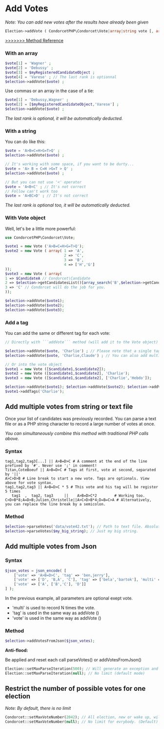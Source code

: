 # Add Votes
_Note: You can add new votes after the results have already been given_


```php
Election->addVote ( CondorcetPHP\Condorcet\Vote|array|string vote [, array|string|null tags = null] ): CondorcetPHP\Condorcet\Vote
```
[>>>>>>> Method Reference](https://github.com/julien-boudry/Condorcet/blob/master/Documentation/Election%20Class/public%20Election--addVote.md)



### With an array
```php
$vote[1] = 'Wagner' ;
$vote[2] = 'Debussy' ;
$vote[3] = $myRegisteredCandidateObject ;
$vote[4] = 'Varese' ; // The last rank is optionnal
$election->addVote($vote) ;
```

Use commas or an array in the case of a tie:
```php
$vote[1] = 'Debussy,Wagner' ;
$vote[2] = [$myRegisteredCandidateObject,'Varese'] ;
$election->addVote($vote) ;
```

*The last rank is optional, it will be automatically deducted.*

### With a string
You can do like this:

```php
$vote = 'A>B=C=H>G=T>Q' ;
$election->addVote($vote) ;

// It's working with some space, if you want to be durty...
$vote = 'A> B = C=H >G=T > Q' ;
$election->addVote($vote) ;

// But you can not use '<' operator
$vote = 'A<B<C' ; // It's not correct
// Follow can't work too
$vote = 'A>BC>D' ; // It's not correct
```

*The last rank is optional too, it will be automatically deducted.*


### With Vote object
Well, let's be a little more powerful:

```php
use CondorcetPHP\Condorcet\Vote;

$vote1 = new Vote ('A>B=C=H>G=T>Q');
$vote2 = new Vote ( array( 1 => 'A',
                           2 => 'C',
                           3 => 'B',
                           4 => ['H','G']
));
$vote3 = new Vote ( array(
1 => $CandidateA // Condorcet\Candidate
2 => $election->getCandidatesList()[array_search('B',$election->getCandidatesList(),false)] // Put the object corresponding to the 'B' candidate from getCandidatesList method. Off course, ou can also just entrer string 'B' and Condorcet will do the job for you.
3 => 'C' // Condorcet will do the job for you.
));

$election->addVote($vote1);
$election->addVote($vote2);
$election->addVote($vote3);
```

### Add a tag
You can add the same or different tag for each vote:
```php
// Directly with ```addVote``` method (will add it to the Vote object)

$election->addVote($vote, 'Charlie') ; // Please note that a single tag is always created for each vote.
$election->addVote($vote, 'Charlie,Claude') ; // You can also add multiple tags, separated by commas.

// Or into the vote object
$vote1 = new Vote ([$candidate1,$candidate2]);
$vote2 = new Vote ([$candidate1,$candidate2], 'Charlie');
$vote3 = new Vote ([$candidate1,$candidate2], ['Charlie','Hebdo']);

$election->addVote($vote1); $election->addVote($vote2); $election->addVote($vote3);
$vote1->addTags('Charlie');
```

## Add multiple votes from string or text file
Once your list of candidates was previously recorded. You can parse a text file or as a PHP string character to record a large number of votes at once.

*You can simultaneously combine this method with traditional PHP calls above.*

### Syntax
```
tag1,tag2,tag3[...] || A>B=D>C # A comment at the end of the line prefixed by '#'. Never use ';' in comment!
Titan,CoteBoeuf || A>B=D>C # Tags at first, vote at second, separated by '||'
A>C>D>B # Line break to start a new vote. Tags are optionals. View above for vote syntax.
tag1,tag2,tag3 || A>B=D>C * 5 # This vote and his tag will be register 5 times
   tag1  ,  tag2, tag3     ||    A>B=D>C*2        # Working too.
C>D>B*8;A=D>B;Julien,Christelle||A>C>D>B*4;D=B=C>A # Alternatively, you can replace the line break by a semicolon.
```

### Method
```php
$election->parseVotes('data/vote42.txt'); // Path to text file. Absolute or relative.
$election->parseVotes($my_big_string); // Just my big string.
```

## Add multiple votes from Json

### Syntax
```php
$json_votes = json_encode( [
	['vote' => 'A>B=D>C', 'tag' => 'ben,jerry'],
	['vote' => ['D', 'B,A', 'C'], 'tag' => ['bela','bartok'], 'multi' => 5],
	['vote' => ['A', ['B','C'], 'D']]
] );
```

In the previous example, all parameters are optional exept vote.
* 'multi' is used to record N times the vote.
* 'tag' is used in the same way as addVote ()
* 'vote' is used in the same way as addVote ()

### Method
```php
$election->addVotesFromJson($json_votes);
```

**Anti-flood:**

Be applied and reset each call parseVotes() or addVotesFromJson()

```php
Election::setMaxParseIteration(500); // Will generate an exception and stop after 500 registered vote by call. Not any vote will be registered.
Election::setMaxParseIteration(null); // No limit (default mode)
```

## Restrict the number of possible votes for one election
_Note: By default, there is no limit_

```php
Condorcet::setMaxVoteNumber(2042); // All election, new or wake up, will be limit at this maximum vote number.
Condorcet::setMaxVoteNumber(null); // No limit for evrybody. (Default)
```